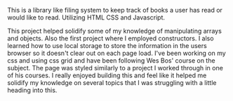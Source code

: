 This is a library like filing system to keep track of books a user has read or would like to read.
Utilizing HTML CSS and Javascript.

This project helped solidify some of my knowledge of manipulating arrays and objects. Also the first project where I employed constructors.
I also learned how to use local storage to store the information in the users browser so it doesn't clear out on each page load.
I've been working on my css and using css grid and have been following Wes Bos' course on the subject. The page was styled similarly to a project I worked through in one of his courses.
I really enjoyed building this and feel like it helped me solidify my knowledge on several topics that I was struggling with a little heading into this.
